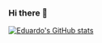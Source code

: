 ### Hi there 👋

<!--
**EduardoMV/EduardoMV** is a ✨ _special_ ✨ repository because its `README.md` (this file) appears on your GitHub profile.

Here are some ideas to get you started:

- 🔭 I’m currently working on MediaLab's webpage
- 🌱 I’m currently learning Java and C++
- 👯 I’m looking to collaborate on Tensorflow
- 🤔 I’m looking for help with C++
- 💬 Ask me about python
- 📫 How to reach me: www.linkedin.com/in/eduardo-ulises-martinez-vaca-4799aa262
-->

[![Eduardo's GitHub stats](https://github-readme-stats.vercel.app/api?username=EduardoMV)](https://github.com/EduardoMV/github-readme-stats)
